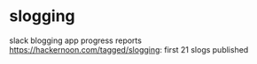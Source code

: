 # slogging
slack blogging app progress reports
https://hackernoon.com/tagged/slogging: first 21 slogs published
